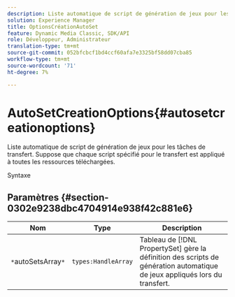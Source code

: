 ```yaml
---
description: Liste automatique de script de génération de jeux pour les tâches de transfert. Suppose que chaque script spécifié pour le transfert est appliqué à toutes les ressources téléchargées.
solution: Experience Manager
title: OptionsCréationAutoSet
feature: Dynamic Media Classic, SDK/API
role: Développeur, Administrateur
translation-type: tm+mt
source-git-commit: 052bfcbcf1bd4ccf60afa7e3325bf58dd07cba85
workflow-type: tm+mt
source-wordcount: '71'
ht-degree: 7%

---
```



# AutoSetCreationOptions{#autosetcreationoptions}

Liste automatique de script de génération de jeux pour les tâches de transfert. Suppose que chaque script spécifié pour le transfert est appliqué à toutes les ressources téléchargées.

Syntaxe

## Paramètres {#section-0302e9238dbc4704914e938f42c881e6}

| Nom | Type | Description |
|---|---|---|
| `*`autoSetsArray`*` | `types:HandleArray` | Tableau de [!DNL PropertySet] gère la définition des scripts de génération automatique de jeux appliqués lors du transfert. |

